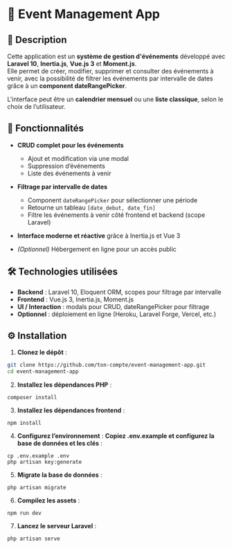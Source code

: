 # 📅 Event Management App

## 📖 Description
Cette application est un **système de gestion d'événements** développé avec **Laravel 10**, **Inertia.js**, **Vue.js 3** et **Moment.js**.  
Elle permet de créer, modifier, supprimer et consulter des événements à venir, avec la possibilité de filtrer les événements par intervalle de dates grâce à un **component dateRangePicker**.

L'interface peut être un **calendrier mensuel** ou une **liste classique**, selon le choix de l’utilisateur.

## 🚀 Fonctionnalités

- **CRUD complet pour les événements**  
  - Ajout et modification via une modal  
  - Suppression d’événements  
  - Liste des événements à venir  

- **Filtrage par intervalle de dates**  
  - Component `dateRangePicker` pour sélectionner une période  
  - Retourne un tableau `[date_debut, date_fin]`  
  - Filtre les événements à venir côté frontend et backend (scope Laravel)  

- **Interface moderne et réactive** grâce à Inertia.js et Vue 3  

- *(Optionnel)* Hébergement en ligne pour un accès public  

## 🛠️ Technologies utilisées

- **Backend** : Laravel 10, Eloquent ORM, scopes pour filtrage par intervalle  
- **Frontend** : Vue.js 3, Inertia.js, Moment.js  
- **UI / Interaction** : modals pour CRUD, dateRangePicker pour filtrage  
- **Optionnel** : déploiement en ligne (Heroku, Laravel Forge, Vercel, etc.)

## ⚙️ Installation

1. **Clonez le dépôt** :  
```bash
git clone https://github.com/ton-compte/event-management-app.git
cd event-management-app
```

2. **Installez les dépendances PHP** :
```
composer install
```

3. **Installez les dépendances frontend** :
```
npm install
```

4. **Configurez l’environnement** :
**Copiez .env.example et configurez la base de données et les clés** :
```
cp .env.example .env
php artisan key:generate
```

5. **Migrate la base de données** :
```
php artisan migrate
```

6. **Compilez les assets** :
```
npm run dev
```

7. **Lancez le serveur Laravel** :
```
php artisan serve
```
